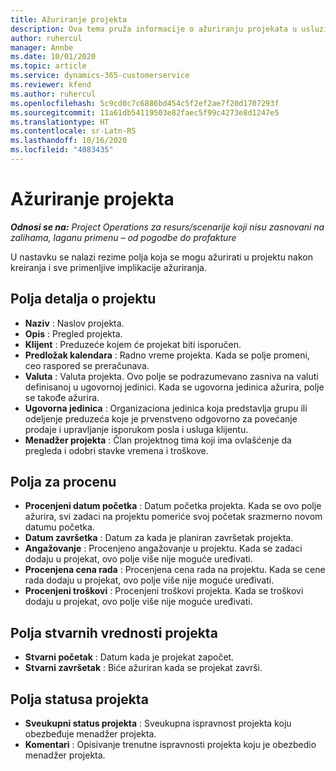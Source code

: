 ```yaml
---
title: Ažuriranje projekta
description: Ova tema pruža informacije o ažuriranju projekata u usluzi Project Operations.
author: ruhercul
manager: Annbe
ms.date: 10/01/2020
ms.topic: article
ms.service: dynamics-365-customerservice
ms.reviewer: kfend
ms.author: ruhercul
ms.openlocfilehash: 5c9cd0c7c6886bd454c5f2ef2ae7f20d1707293f
ms.sourcegitcommit: 11a61db54119503e82faec5f99c4273e8d1247e5
ms.translationtype: HT
ms.contentlocale: sr-Latn-RS
ms.lasthandoff: 10/16/2020
ms.locfileid: "4083435"
---
```

# <a name="update-a-project"></a>Ažuriranje projekta

_**Odnosi se na:** Project Operations za resurs/scenarije koji nisu zasnovani na zalihama, laganu primenu – od pogodbe do profakture_

U nastavku se nalazi rezime polja koja se mogu ažurirati u projektu nakon kreiranja i sve primenljive implikacije ažuriranja.

## <a name="project-detail-fields"></a>Polja detalja o projektu

- **Naziv** : Naslov projekta.
- **Opis** : Pregled projekta.
- **Klijent** : Preduzeće kojem će projekat biti isporučen.
- **Predložak kalendara** : Radno vreme projekta. Kada se polje promeni, ceo raspored se preračunava.
- **Valuta** : Valuta projekta. Ovo polje se podrazumevano zasniva na valuti definisanoj u ugovornoj jedinici. Kada se ugovorna jedinica ažurira, polje se takođe ažurira.
- **Ugovorna jedinica** : Organizaciona jedinica koja predstavlja grupu ili odeljenje preduzeća koje je prvenstveno odgovorno za povećanje prodaje i upravljanje isporukom posla i usluga klijentu. 
- **Menadžer projekta** : Član projektnog tima koji ima ovlašćenje da pregleda i odobri stavke vremena i troškove.

## <a name="estimate-fields"></a>Polja za procenu

- **Procenjeni datum početka** : Datum početka projekta. Kada se ovo polje ažurira, svi zadaci na projektu pomeriće svoj početak srazmerno novom datumu početka.
- **Datum završetka** : Datum za kada je planiran završetak projekta.
- **Angažovanje** : Procenjeno angažovanje u projektu. Kada se zadaci dodaju u projekat, ovo polje više nije moguće uređivati.
- **Procenjena cena rada** : Procenjena cena rada na projektu. Kada se cene rada dodaju u projekat, ovo polje više nije moguće uređivati.
- **Procenjeni troškovi** : Procenjeni troškovi projekta. Kada se troškovi dodaju u projekat, ovo polje više nije moguće uređivati.

## <a name="project-actual-fields"></a>Polja stvarnih vrednosti projekta
- **Stvarni početak** : Datum kada je projekat započet.
- **Stvarni završetak** : Biće ažuriran kada se projekat završi.

## <a name="project-status-fields"></a>Polja statusa projekta

- **Sveukupni status projekta** : Sveukupna ispravnost projekta koju obezbeđuje menadžer projekta.
- **Komentari** : Opisivanje trenutne ispravnosti projekta koju je obezbedio menadžer projekta.

